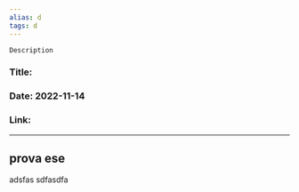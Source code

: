 ```yaml
---
alias: d
tags: d
---
```


`Description`
### Title: 
### Date: 2022-11-14
### Link: []()

---

## prova ese
adsfas sdfasdfa
